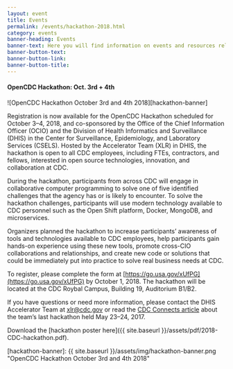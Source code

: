 ```yaml
---
layout: event
title: Events
permalink: /events/hackathon-2018.html
category: events
banner-heading: Events
banner-text: Here you will find information on events and resources relating to CDC Open Technology. Periodically, we will host hackathons to find innovative solutions for public health issues using technology and data. We will also host webinars and other events to share information on CDC Open Technology and available resources. Please keep checking back to see upcoming events.
banner-button-text:
banner-button-link:
banner-button-title:
---
```


#### OpenCDC Hackathon: Oct. 3rd + 4th
![OpenCDC Hackathon October 3rd and 4th 2018][hackathon-banner]

Registration is now available for the OpenCDC Hackathon scheduled for October 3–4, 2018, and co-sponsored by the Office of the Chief Information Officer (OCIO) and the Division of Health Informatics and Surveillance (DHIS) in the Center for Surveillance, Epidemiology, and Laboratory Services (CSELS). Hosted by the Accelerator Team (XLR) in DHIS, the hackathon is open to all CDC employees, including FTEs, contractors, and fellows, interested in open source technologies, innovation, and collaboration at CDC.
 
During the hackathon, participants from across CDC will engage in collaborative computer programming to solve one of five identified challenges that the agency has or is likely to encounter. To solve the hackathon challenges, participants will use modern technology available to CDC personnel such as the Open Shift platform, Docker, MongoDB, and microservices.
 
Organizers planned the hackathon to increase participants’ awareness of tools and technologies available to CDC employees, help participants gain hands-on experience using these new tools, promote cross-CIO collaborations and relationships, and create new code or solutions that could be immediately put into practice to solve real business needs at CDC.
 
To register, please complete the form at [https://go.usa.gov/xUfPG](https://go.usa.gov/xUfPG) by October 1, 2018.  The hackathon will be located at the CDC Roybal Campus, Building 19, Auditorium B1/B2.
 
If you have questions or need more information, please contact the DHIS Accelerator Team at [xlr@cdc.gov](mailto:xlr@cdc.gov) or read the [CDC Connects article](http://intranet.cdc.gov/connects/2017/08/29/hackathon-aims-to-modernize-cdc-software/) about the team’s last hackathon held May 23–24, 2017.

Download the [hackathon poster here]({{ site.baseurl }}/assets/pdf/2018-CDC-hackathon.pdf).

[hackathon-banner]: {{ site.baseurl }}/assets/img/hackathon-banner.png "OpenCDC Hackathon October 3rd and 4th 2018"
